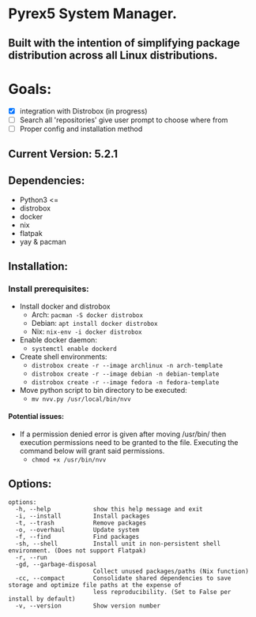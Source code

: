 # Pyrex5 System Manager.
## Built with the intention of simplifying package distribution across all Linux distributions. 

# Goals:
- [x] integration with Distrobox (in progress)
- [ ] Search all 'repositories' give user prompt to choose where from
- [ ] Proper config and installation method
## Current Version: 5.2.1

## Dependencies:
- Python3 <=
- distrobox
- docker
- nix 
- flatpak
- yay & pacman

## Installation: 
### Install prerequisites:
- Install docker and distrobox
  - Arch: `pacman -S docker distrobox`
  - Debian: `apt install docker distrobox`
  - Nix: `nix-env -i docker distrobox`
- Enable docker daemon:
  - `systemctl enable dockerd`
- Create shell environments:
  - `distrobox create -r --image archlinux -n arch-template`
  - `distrobox create -r --image debian -n debian-template`
  - `distrobox create -r --image fedora -n fedora-template`
- Move python script to bin directory to be executed:
  - `mv nvv.py /usr/local/bin/nvv`

#### Potential issues:
- If a permission denied error is given after moving /usr/bin/ then execution permissions need to be granted to the file. Executing the command below will grant said permissions.
  - `chmod +x /usr/bin/nvv`

## Options:
```
options:
  -h, --help            show this help message and exit
  -i, --install         Install packages
  -t, --trash           Remove packages
  -o, --overhaul        Update system
  -f, --find            Find packages
  -sh, --shell          Install unit in non-persistent shell environment. (Does not support Flatpak)
  -r, --run
  -gd, --garbage-disposal
                        Collect unused packages/paths (Nix function)
  -cc, --compact        Consolidate shared dependencies to save storage and optimize file paths at the expense of
                        less reproducibility. (Set to False per install by default)
  -v, --version         Show version number

```
